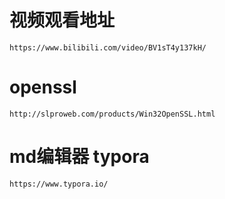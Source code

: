 # 视频观看地址
~~~
https://www.bilibili.com/video/BV1sT4y137kH/
~~~


# openssl
~~~
http://slproweb.com/products/Win32OpenSSL.html
~~~

# md编辑器 typora
~~~
https://www.typora.io/
~~~